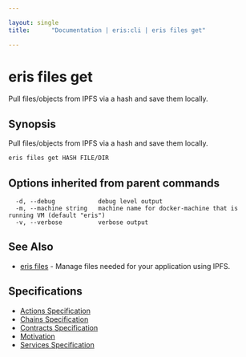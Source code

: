 ```yaml
---

layout: single
title:      "Documentation | eris:cli | eris files get"

---
```


# eris files get

Pull files/objects from IPFS via a hash and save them locally.

## Synopsis

Pull files/objects from IPFS via a hash and save them locally.

```bash
eris files get HASH FILE/DIR
```

## Options inherited from parent commands

```
  -d, --debug            debug level output
  -m, --machine string   machine name for docker-machine that is running VM (default "eris")
  -v, --verbose          verbose output
```

## See Also

* [eris files](/docs/documentation/cli/0.11.4/eris_files/)	 - Manage files needed for your application using IPFS.

## Specifications

* [Actions Specification](/docs/documentation/cli/0.11.4/actions_specification/)
* [Chains Specification](/docs/documentation/cli/0.11.4/chains_specification/)
* [Contracts Specification](/docs/documentation/cli/0.11.4/contracts_specification/)
* [Motivation](/docs/documentation/cli/0.11.4/motivation/)
* [Services Specification](/docs/documentation/cli/0.11.4/services_specification/)

